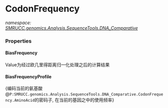 ﻿# CodonFrequency
_namespace: [SMRUCC.genomics.Analysis.SequenceTools.DNA_Comparative](./index.md)_






### Properties

#### BiasFrequency
Value为经过欧几里得距离归一化处理之后的计算结果
#### BiasFrequencyProfile
{编码当前的氨基酸@``P:SMRUCC.genomics.Analysis.SequenceTools.DNA_Comparative.CodonFrequency.AminoAcid``的密码子, 在当前的基因之中的使用频率}
